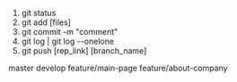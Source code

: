 1. git status
2. git add [files]
3. git commit -m "comment"
4. git log | git log --onelone
5. git push [rep_link] [branch_name]

master
develop
feature/main-page
feature/about-company